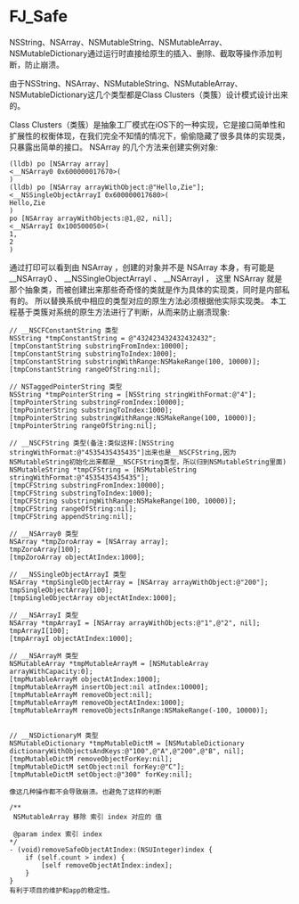 # FJ_Safe
NSString、NSArray、NSMutableString、NSMutableArray、NSMutableDictionary通过运行时直接给原生的插入、删除、截取等操作添加判断，防止崩溃。

由于NSString、NSArray、NSMutableString、NSMutableArray、NSMutableDictionary这几个类型都是Class Clusters（类簇）设计模式设计出来的。

Class Clusters（类簇）是抽象工厂模式在iOS下的一种实现，它是接口简单性和扩展性的权衡体现，在我们完全不知情的情况下，偷偷隐藏了很多具体的实现类，
只暴露出简单的接口。
NSArray 的几个方法来创建实例对象:

    (lldb) po [NSArray array]
    <__NSArray0 0x600000017670>(
    )
    (lldb) po [NSArray arrayWithObject:@"Hello,Zie"];
    <__NSSingleObjectArrayI 0x600000017680>(
    Hello,Zie
    )
    po [NSArray arrayWithObjects:@1,@2, nil];
    <__NSArrayI 0x100500050>(
    1,
    2
    )

通过打印可以看到由 NSArray ，创建的对象并不是 NSArray 本身，有可能是 __NSArray0 、 __NSSingleObjectArrayI 、 __NSArrayI ，
这里 NSArray 就是那个抽象类，而被创建出来那些奇奇怪的类就是作为具体的实现类，同时是内部私有的。
所以替换系统中相应的类型对应的原生方法必须根据他实际实现类。
本工程基于类簇对系统的原生方法进行了判断，从而来防止崩溃现象:

    // __NSCFConstantString 类型
    NSString *tmpConstantString = @"432423432432432432";
    [tmpConstantString substringFromIndex:10000];
    [tmpConstantString substringToIndex:1000];
    [tmpConstantString substringWithRange:NSMakeRange(100, 10000)];
    [tmpConstantString rangeOfString:nil];
    
    // NSTaggedPointerString 类型
    NSString *tmpPointerString = [NSString stringWithFormat:@"4"];
    [tmpPointerString substringFromIndex:10000];
    [tmpPointerString substringToIndex:1000];
    [tmpPointerString substringWithRange:NSMakeRange(100, 10000)];
    [tmpPointerString rangeOfString:nil];
    
    // __NSCFString 类型(备注:类似这样:[NSString stringWithFormat:@"4535435435435"]出来也是__NSCFString,因为NSMutableString初始化出来都是__NSCFString类型，所以归到NSMutableString里面)
    NSMutableString *tmpCFString = [NSMutableString stringWithFormat:@"4535435435435"];
    [tmpCFString substringFromIndex:10000];
    [tmpCFString substringToIndex:1000];
    [tmpCFString substringWithRange:NSMakeRange(100, 10000)];
    [tmpCFString rangeOfString:nil];
    [tmpCFString appendString:nil];
    
    // __NSArray0 类型
    NSArray *tmpZoroArray = [NSArray array];
    tmpZoroArray[100];
    [tmpZoroArray objectAtIndex:1000];
    
    // __NSSingleObjectArrayI 类型
    NSArray *tmpSingleObjectArray = [NSArray arrayWithObject:@"200"];
    tmpSingleObjectArray[100];
    [tmpSingleObjectArray objectAtIndex:1000];
    
    // __NSArrayI 类型
    NSArray *tmpArrayI = [NSArray arrayWithObjects:@"1",@"2", nil];
    tmpArrayI[100];
    [tmpArrayI objectAtIndex:1000];
    
    // __NSArrayM 类型
    NSMutableArray *tmpMutableArrayM = [NSMutableArray arrayWithCapacity:0];
    [tmpMutableArrayM objectAtIndex:1000];
    [tmpMutableArrayM insertObject:nil atIndex:10000];
    [tmpMutableArrayM removeObject:nil];
    [tmpMutableArrayM removeObjectAtIndex:1000];
    [tmpMutableArrayM removeObjectsInRange:NSMakeRange(-100, 10000)];
    
    
    // __NSDictionaryM 类型
    NSMutableDictionary *tmpMutableDictM = [NSMutableDictionary dictionaryWithObjectsAndKeys:@"100",@"A",@"200",@"B", nil];
    [tmpMutableDictM removeObjectForKey:nil];
    [tmpMutableDictM setObject:nil forKey:@"C"];
    [tmpMutableDictM setObject:@"300" forKey:nil];
    
    像这几种操作都不会导致崩溃。也避免了这样的判断
    
    /**
     NSMutableArray 移除 索引 index 对应的 值

     @param index 索引 index
    */
    - (void)removeSafeObjectAtIndex:(NSUInteger)index {
        if (self.count > index) {
            [self removeObjectAtIndex:index];
        }
    }
    有利于项目的维护和app的稳定性。
